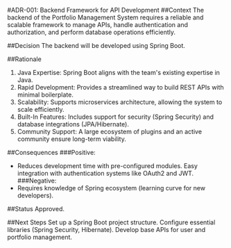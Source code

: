 #ADR-001: Backend Framework for API Development
##Context
The backend of the Portfolio Management System requires a reliable and scalable framework to manage APIs, handle authentication and authorization, and perform database operations efficiently.

##Decision
The backend will be developed using Spring Boot.

##Rationale
1. Java Expertise: Spring Boot aligns with the team's existing expertise in Java.
2. Rapid Development: Provides a streamlined way to build REST APIs with minimal boilerplate.
3. Scalability: Supports microservices architecture, allowing the system to scale efficiently.
4. Built-In Features: Includes support for security (Spring Security) and database integrations (JPA/Hibernate).
5. Community Support: A large ecosystem of plugins and an active community ensure long-term viability.

##Consequences
###Positive:
- Reduces development time with pre-configured modules.
Easy integration with authentication systems like OAuth2 and JWT.
###Negative:
- Requires knowledge of Spring ecosystem (learning curve for new developers).

##Status
Approved.

##Next Steps
Set up a Spring Boot project structure.
Configure essential libraries (Spring Security, Hibernate).
Develop base APIs for user and portfolio management.
